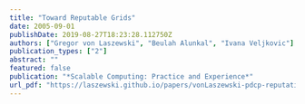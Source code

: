 ```yaml
---
title: "Toward Reputable Grids"
date: 2005-09-01
publishDate: 2019-08-27T18:23:28.112750Z
authors: ["Gregor von Laszewski", "Beulah Alunkal", "Ivana Veljkovic"]
publication_types: ["2"]
abstract: ""
featured: false
publication: "*Scalable Computing: Practice and Experience*"
url_pdf: "https://laszewski.github.io/papers/vonLaszewski-pdcp-reputation.pdf"
---
```


